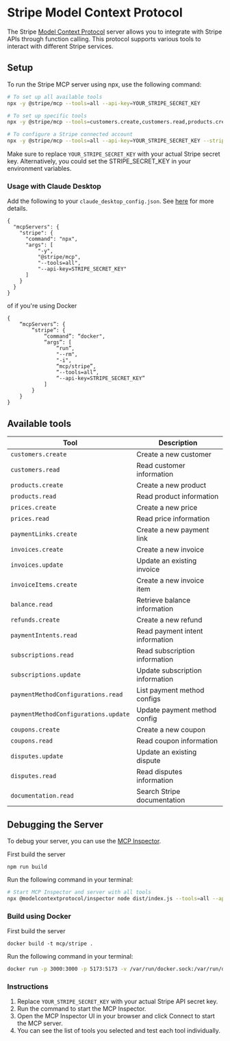 # Stripe Model Context Protocol

The Stripe [Model Context Protocol](https://modelcontextprotocol.com/) server allows you to integrate with Stripe APIs through function calling. This protocol supports various tools to interact with different Stripe services.

## Setup

To run the Stripe MCP server using npx, use the following command:

```bash
# To set up all available tools
npx -y @stripe/mcp --tools=all --api-key=YOUR_STRIPE_SECRET_KEY

# To set up specific tools
npx -y @stripe/mcp --tools=customers.create,customers.read,products.create --api-key=YOUR_STRIPE_SECRET_KEY

# To configure a Stripe connected account
npx -y @stripe/mcp --tools=all --api-key=YOUR_STRIPE_SECRET_KEY --stripe-account=CONNECTED_ACCOUNT_ID
```

Make sure to replace `YOUR_STRIPE_SECRET_KEY` with your actual Stripe secret key. Alternatively, you could set the STRIPE_SECRET_KEY in your environment variables.

### Usage with Claude Desktop

Add the following to your `claude_desktop_config.json`. See [here](https://modelcontextprotocol.io/quickstart/user) for more details.

```
{
  "mcpServers": {
    "stripe": {
      "command": "npx",
      "args": [
          "-y",
          "@stripe/mcp",
          "--tools=all",
          "--api-key=STRIPE_SECRET_KEY"
      ]
    }
  }
}
```

of if you're using Docker

```
{
    “mcpServers”: {
        “stripe”: {
            “command”: “docker",
            “args”: [
                “run”,
                "--rm",
                "-i",
                “mcp/stripe”,
                “--tools=all”,
                “--api-key=STRIPE_SECRET_KEY”
            ]
        }
    }
}

```

## Available tools

| Tool                   | Description                     |
| ---------------------- | ------------------------------- |
| `customers.create`     | Create a new customer           |
| `customers.read`       | Read customer information       |
| `products.create`      | Create a new product            |
| `products.read`        | Read product information        |
| `prices.create`        | Create a new price              |
| `prices.read`          | Read price information          |
| `paymentLinks.create`  | Create a new payment link       |
| `invoices.create`      | Create a new invoice            |
| `invoices.update`      | Update an existing invoice      |
| `invoiceItems.create`  | Create a new invoice item       |
| `balance.read`         | Retrieve balance information    |
| `refunds.create`       | Create a new refund             |
| `paymentIntents.read`  | Read payment intent information |
| `subscriptions.read`   | Read subscription information   |
| `subscriptions.update` | Update subscription information |
| `paymentMethodConfigurations.read` | List payment method configs |
| `paymentMethodConfigurations.update` | Update payment method config |
| `coupons.create`       | Create a new coupon             |
| `coupons.read`         | Read coupon information         |
| `disputes.update`      | Update an existing dispute      |
| `disputes.read`        | Read disputes information       |
| `documentation.read`   | Search Stripe documentation     |

## Debugging the Server

To debug your server, you can use the [MCP Inspector](https://modelcontextprotocol.io/docs/tools/inspector).

First build the server

```
npm run build
```

Run the following command in your terminal:

```bash
# Start MCP Inspector and server with all tools
npx @modelcontextprotocol/inspector node dist/index.js --tools=all --api-key=YOUR_STRIPE_SECRET_KEY
```

### Build using Docker

First build the server

```
docker build -t mcp/stripe .
```

Run the following command in your terminal:

```bash
docker run -p 3000:3000 -p 5173:5173 -v /var/run/docker.sock:/var/run/docker.sock mcp/inspector docker run --rm -i mcp/stripe --tools=all --api-key=YOUR_STRIPE_SECRET_KEY

```

### Instructions

1. Replace `YOUR_STRIPE_SECRET_KEY` with your actual Stripe API secret key.
2. Run the command to start the MCP Inspector.
3. Open the MCP Inspector UI in your browser and click Connect to start the MCP server.
4. You can see the list of tools you selected and test each tool individually.

